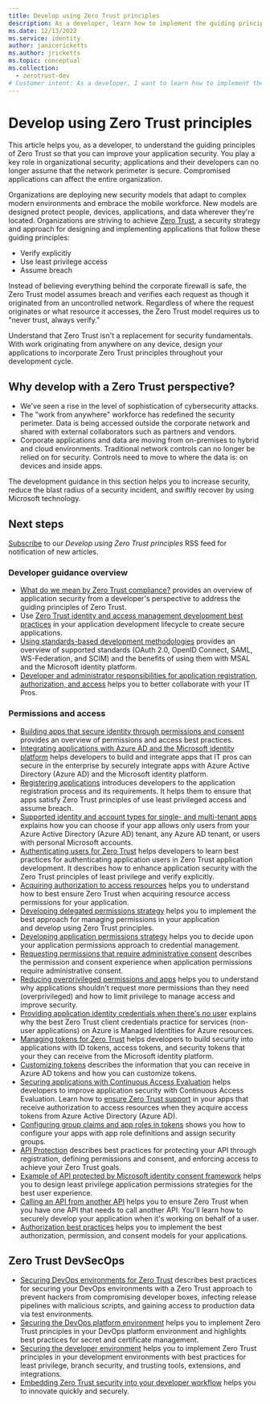 ```yaml
---
title: Develop using Zero Trust principles
description: As a developer, learn how to implement the guiding principles of Zero Trust so that you can improve your application security.
ms.date: 12/13/2022
ms.service: identity
author: janicericketts
ms.author: jricketts
ms.topic: conceptual
ms.collection:
  - zerotrust-dev
# Customer intent: As a developer, I want to learn how to implement the guiding principles of Zero Trust so that I can improve your application security.
---
```

# Develop using Zero Trust principles

This article helps you, as a developer, to understand the guiding principles of Zero Trust so that you can improve your application security. You play a key role in organizational security; applications and their developers can no longer assume that the network perimeter is secure. Compromised applications can affect the entire organization.

Organizations are deploying new security models that adapt to complex modern environments and embrace the mobile workforce. New models are designed protect people, devices, applications, and data wherever they're located. Organizations are striving to achieve [Zero Trust](../zero-trust-overview.md), a security strategy and approach for designing and implementing applications that follow these guiding principles:

* Verify explicitly
* Use least privilege access
* Assume breach

Instead of believing everything behind the corporate firewall is safe, the Zero Trust model assumes breach and verifies each request as though it originated from an uncontrolled network. Regardless of where the request originates or what resource it accesses, the Zero Trust model requires us to "never trust, always verify."

Understand that Zero Trust isn't a replacement for security fundamentals. With work originating from anywhere on any device, design your applications to incorporate Zero Trust principles throughout your development cycle.

## Why develop with a Zero Trust perspective?

* We've seen a rise in the level of sophistication of cybersecurity attacks.
* The "work from anywhere" workforce has redefined the security perimeter. Data is being accessed outside the corporate network and shared with external collaborators such as partners and vendors.
* Corporate applications and data are moving from on-premises to hybrid and cloud environments. Traditional network controls can no longer be relied on for security. Controls need to move to where the data is: on devices and inside apps.

The development guidance in this section helps you to increase security, reduce the blast radius of a security incident, and swiftly recover by using Microsoft technology.

## Next steps

[Subscribe](/api/search/rss?search=%22Develop+using+Zero+Trust+principles%22&locale=en-us) to  our *Develop using Zero Trust principles* RSS feed for notification of new articles.

### Developer guidance overview

* [What do we mean by Zero Trust compliance?](identity-zero-trust-compliance.md) provides an overview of application security from a developer's perspective to address the guiding principles of Zero Trust.
* Use [Zero Trust identity and access management development best practices](identity-iam-development-best-practices.md) in your application development lifecycle to create secure applications.
* [Using standards-based development methodologies](identity-standards-based-development-methodologies.md) provides an overview of supported standards (OAuth 2.0, OpenID Connect, SAML, WS-Federation, and SCIM) and the benefits of using them with MSAL and the Microsoft identity platform.
* [Developer and administrator responsibilities for application registration, authorization, and access](identity-developer-administrator-responsibilities.md) helps you to better collaborate with your IT Pros.

### Permissions and access

* [Building apps that secure identity through permissions and consent](identity.md) provides an overview of permissions and access best practices.
* [Integrating applications with Azure AD and the Microsoft identity platform](integrate-apps-with-azure-ad-microsoft-identity-platform.md) helps developers to build and integrate apps that IT pros can secure in the enterprise by securely integrate apps with Azure Active Directory (Azure AD) and the Microsoft identity platform.
* [Registering applications](app-registration.md) introduces developers to the application registration process and its requirements. It helps them to ensure that apps satisfy Zero Trust principles of use least privileged access and assume breach.
* [Supported identity and account types for single- and multi-tenant apps](identity-supported-account-types.md) explains how you can choose if your app allows only users from your Azure Active Directory (Azure AD) tenant, any Azure AD tenant, or users with personal Microsoft accounts.
* [Authenticating users for Zero Trust](user-authentication.md) helps developers to learn best practices for authenticating application users in Zero Trust application development. It describes how to enhance application security with the Zero Trust principles of least privilege and verify explicitly.
* [Acquiring authorization to access resources](acquire-application-authorization-to-access-resources.md) helps you to understand how to best ensure Zero Trust when acquiring resource access permissions for your application.
* [Developing delegated permissions strategy](developer-strategy-delegated-permission.md) helps you to implement the best approach for managing permissions in your application and develop using Zero Trust principles.
* [Developing application permissions strategy](developer-strategy-application-permissions.md) helps you to decide upon your application permissions approach to credential management.
* [Requesting permissions that require administrative consent](permissions-require-admin-consent.md) describes the permission and consent experience when application permissions require administrative consent.
* [Reducing overprivileged permissions and apps](overprivileged-permissions.md) helps you to understand why applications shouldn't request more permissions than they need (overprivileged) and how to limit privilege to manage access and improve security.
* [Providing application identity credentials when there's no user](identity-non-user-applications.md) explains why the best Zero Trust client credentials practice for services (non-user applications) on Azure is Managed Identities for Azure resources.
* [Managing tokens for Zero Trust](token-management.md) helps developers to build security into applications with ID tokens, access tokens, and security tokens that your they can receive from the Microsoft identity platform.
* [Customizing tokens](zero-trust-token-customization.md) describes the information that you can receive in Azure AD tokens and how you can customize tokens.
* [Securing applications with Continuous Access Evaluation](secure-with-cae.md) helps developers to improve application security with Continuous Access Evaluation. Learn how to [ensure Zero Trust support](overview.md) in your apps that receive authorization to access resources when they acquire access tokens from Azure Active Directory (Azure AD).
* [Configuring group claims and app roles in tokens](configure-tokens-group-claims-app-roles.md) shows you how to configure your apps with app role definitions and assign security groups.
* [API Protection](protect-api.md) describes best practices for protecting your API through registration, defining permissions and consent, and enforcing access to achieve your Zero Trust goals.
* [Example of API protected by Microsoft identity consent framework](protected-api-example.md) helps you to design least privilege application permissions strategies for the best user experience.
* [Calling an API from another API](api-calls-api.md) helps you to ensure Zero Trust when you have one API that needs to call another API. You'll learn how to securely develop your application when it's working on behalf of a user.
* [Authorization best practices](developer-strategy-authorization-best-practices.md) helps you to implement the best authorization, permission, and consent models for your applications.

## Zero Trust DevSecOps

* [Securing DevOps environments for Zero Trust](secure-devops-environments-zero-trust.md) describes best practices for securing your DevOps environments with a Zero Trust approach to prevent hackers from compromising developer boxes, infecting release pipelines with malicious scripts, and gaining access to production data via test environments.
* [Securing the DevOps platform environment](secure-devops-platform-environment-zero-trust.md) helps you to implement Zero Trust principles in your DevOps platform environment and highlights best practices for secret and certificate management.
* [Securing the developer environment](secure-dev-environment-zero-trust.md) helps you to implement Zero Trust principles in your development environments with best practices for least privilege, branch security, and trusting tools, extensions, and integrations.
* [Embedding Zero Trust security into your developer workflow](embed-zero-trust-dev-workflow.md) helps you to innovate quickly and securely.
